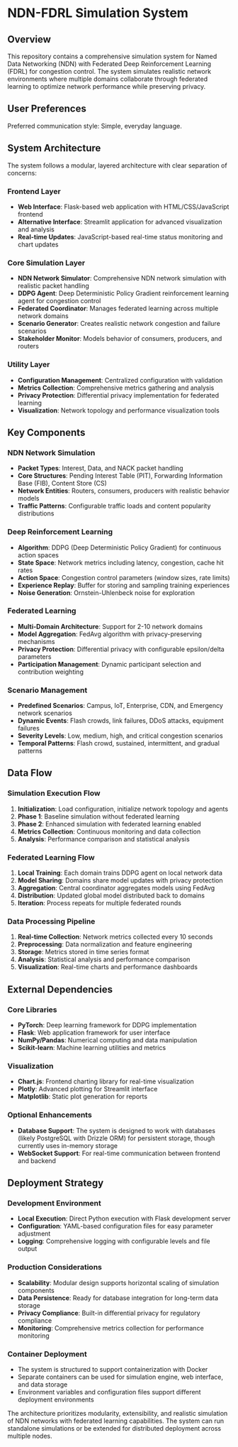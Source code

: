 # NDN-FDRL Simulation System

## Overview

This repository contains a comprehensive simulation system for Named Data Networking (NDN) with Federated Deep Reinforcement Learning (FDRL) for congestion control. The system simulates realistic network environments where multiple domains collaborate through federated learning to optimize network performance while preserving privacy.

## User Preferences

Preferred communication style: Simple, everyday language.

## System Architecture

The system follows a modular, layered architecture with clear separation of concerns:

### Frontend Layer
- **Web Interface**: Flask-based web application with HTML/CSS/JavaScript frontend
- **Alternative Interface**: Streamlit application for advanced visualization and analysis
- **Real-time Updates**: JavaScript-based real-time status monitoring and chart updates

### Core Simulation Layer
- **NDN Network Simulator**: Comprehensive NDN network simulation with realistic packet handling
- **DDPG Agent**: Deep Deterministic Policy Gradient reinforcement learning agent for congestion control
- **Federated Coordinator**: Manages federated learning across multiple network domains
- **Scenario Generator**: Creates realistic network congestion and failure scenarios
- **Stakeholder Monitor**: Models behavior of consumers, producers, and routers

### Utility Layer
- **Configuration Management**: Centralized configuration with validation
- **Metrics Collection**: Comprehensive metrics gathering and analysis
- **Privacy Protection**: Differential privacy implementation for federated learning
- **Visualization**: Network topology and performance visualization tools

## Key Components

### NDN Network Simulation
- **Packet Types**: Interest, Data, and NACK packet handling
- **Core Structures**: Pending Interest Table (PIT), Forwarding Information Base (FIB), Content Store (CS)
- **Network Entities**: Routers, consumers, producers with realistic behavior models
- **Traffic Patterns**: Configurable traffic loads and content popularity distributions

### Deep Reinforcement Learning
- **Algorithm**: DDPG (Deep Deterministic Policy Gradient) for continuous action spaces
- **State Space**: Network metrics including latency, congestion, cache hit rates
- **Action Space**: Congestion control parameters (window sizes, rate limits)
- **Experience Replay**: Buffer for storing and sampling training experiences
- **Noise Generation**: Ornstein-Uhlenbeck noise for exploration

### Federated Learning
- **Multi-Domain Architecture**: Support for 2-10 network domains
- **Model Aggregation**: FedAvg algorithm with privacy-preserving mechanisms
- **Privacy Protection**: Differential privacy with configurable epsilon/delta parameters
- **Participation Management**: Dynamic participant selection and contribution weighting

### Scenario Management
- **Predefined Scenarios**: Campus, IoT, Enterprise, CDN, and Emergency network scenarios
- **Dynamic Events**: Flash crowds, link failures, DDoS attacks, equipment failures
- **Severity Levels**: Low, medium, high, and critical congestion scenarios
- **Temporal Patterns**: Flash crowd, sustained, intermittent, and gradual patterns

## Data Flow

### Simulation Execution Flow
1. **Initialization**: Load configuration, initialize network topology and agents
2. **Phase 1**: Baseline simulation without federated learning
3. **Phase 2**: Enhanced simulation with federated learning enabled
4. **Metrics Collection**: Continuous monitoring and data collection
5. **Analysis**: Performance comparison and statistical analysis

### Federated Learning Flow
1. **Local Training**: Each domain trains DDPG agent on local network data
2. **Model Sharing**: Domains share model updates with privacy protection
3. **Aggregation**: Central coordinator aggregates models using FedAvg
4. **Distribution**: Updated global model distributed back to domains
5. **Iteration**: Process repeats for multiple federated rounds

### Data Processing Pipeline
1. **Real-time Collection**: Network metrics collected every 10 seconds
2. **Preprocessing**: Data normalization and feature engineering
3. **Storage**: Metrics stored in time series format
4. **Analysis**: Statistical analysis and performance comparison
5. **Visualization**: Real-time charts and performance dashboards

## External Dependencies

### Core Libraries
- **PyTorch**: Deep learning framework for DDPG implementation
- **Flask**: Web application framework for user interface
- **NumPy/Pandas**: Numerical computing and data manipulation
- **Scikit-learn**: Machine learning utilities and metrics

### Visualization
- **Chart.js**: Frontend charting library for real-time visualization
- **Plotly**: Advanced plotting for Streamlit interface
- **Matplotlib**: Static plot generation for reports

### Optional Enhancements
- **Database Support**: The system is designed to work with databases (likely PostgreSQL with Drizzle ORM) for persistent storage, though currently uses in-memory storage
- **WebSocket Support**: For real-time communication between frontend and backend

## Deployment Strategy

### Development Environment
- **Local Execution**: Direct Python execution with Flask development server
- **Configuration**: YAML-based configuration files for easy parameter adjustment
- **Logging**: Comprehensive logging with configurable levels and file output

### Production Considerations
- **Scalability**: Modular design supports horizontal scaling of simulation components
- **Data Persistence**: Ready for database integration for long-term data storage
- **Privacy Compliance**: Built-in differential privacy for regulatory compliance
- **Monitoring**: Comprehensive metrics collection for performance monitoring

### Container Deployment
- The system is structured to support containerization with Docker
- Separate containers can be used for simulation engine, web interface, and data storage
- Environment variables and configuration files support different deployment environments

The architecture prioritizes modularity, extensibility, and realistic simulation of NDN networks with federated learning capabilities. The system can run standalone simulations or be extended for distributed deployment across multiple nodes.